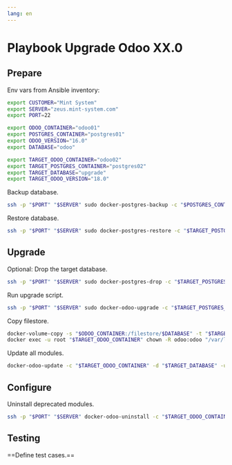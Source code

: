 ```yaml
---
lang: en
---
```

# Playbook Upgrade Odoo XX.0

## Prepare

Env vars from Ansible inventory:

```bash
export CUSTOMER="Mint System"
export SERVER="zeus.mint-system.com"
export PORT=22

export ODOO_CONTAINER="odoo01"
export POSTGRES_CONTAINER="postgres01"
export ODOO_VERSION="16.0"
export DATABASE="odoo"

export TARGET_ODOO_CONTAINER="odoo02"
export TARGET_POSTGRES_CONTAINER="postgres02"
export TARGET_DATABASE="upgrade"
export TARGET_ODOO_VERSION="18.0"
```

Backup database.

```bash
ssh -p "$PORT" "$SERVER" sudo docker-postgres-backup -c "$POSTGRES_CONTAINER" -d "$DATABASE"
```

Restore database.

```bash
ssh -p "$PORT" "$SERVER" sudo docker-postgres-restore -c "$TARGET_POSTGRES_CONTAINER" -d "$DATABASE" -f "/var/tmp/$POSTGRES_CONTAINER/odoo.sql"
```

## Upgrade

Optional: Drop the target database.

```bash
ssh -p "$PORT" "$SERVER" sudo docker-postgres-drop -c "$TARGET_POSTGRES_CONTAINER" -d "$TARGET_DATABASE"
```

Run upgrade script.

```bash
ssh -p "$PORT" "$SERVER" sudo docker-odoo-upgrade -c "$TARGET_POSTGRES_CONTAINER" -h "$TARGET_POSTGRES_CONTAINER" -d "$DATABASE" -s "$ODOO_VERSION" -n "$TARGET_DATABASE" -t "$TARGET_ODOO_VERSION"
```

Copy filestore.

```bash
docker-volume-copy -s "$ODOO_CONTAINER:/filestore/$DATABASE" -t "$TARGET_ODOO_CONTAINER:/filestore/$TARGET_DATABASE" -f
docker exec -u root "$TARGET_ODOO_CONTAINER" chown -R odoo:odoo "/var/lib/odoo/filestore/$TARGET_DATABASE"
```

Update all modules.

```bash
docker-odoo-update -c "$TARGET_ODOO_CONTAINER" -d "$TARGET_DATABASE" -u base
```

## Configure

Uninstall deprecated modules.

```bash
ssh -p "$PORT" "$SERVER" docker-odoo-uninstall -c "$TARGET_ODOO_CONTAINER" -d "$TARGET_DATABASE" -u auth_impersonate_user
```

## Testing

==Define test cases.==